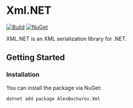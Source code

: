 # Xml.NET

[![Build](https://github.com/alexbocharov/Xml.NET/actions/workflows/build.yml/badge.svg)](https://github.com/alexbocharov/Xml.NET/actions/workflows/build.yml)
[![NuGet](https://img.shields.io/nuget/v/AlexBocharov.Xml.svg)](https://www.nuget.org/packages/AlexBocharov.Xml)

XML.NET is an XML serialization library for .NET.

## Getting Started

### Installation

You can install the package via NuGet:

```sh
dotnet add package AlexBocharov.Xml
```
